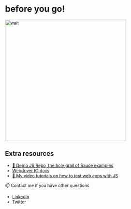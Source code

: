 # before you go!

<img src="https://media.giphy.com/media/fX1JmOTb65KbdDYuGn/giphy.gif" alt="wait" width="400"/>

## Extra resources

- [🥇 Demo JS Repo, the holy grail of Sauce examples](https://github.com/saucelabs-training/demo-js)
- [Webdriver IO docs](https://webdriver.io/docs/gettingstarted)
- [🎦 My video tutorials on how to test web apps with JS](https://www.youtube.com/playlist?list=PLSRQwlkmpdj5ak1Rxahdo6mguhbcCOePR)

📫 Contact me if you have other questions

- [LinkedIn](https://www.linkedin.com/in/nikolayadvolodkin/)
- [Twitter](https://twitter.com/Nikolay_A00)
